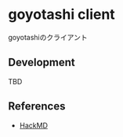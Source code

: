 # goyotashi client

goyotashiのクライアント

## Development
TBD

## References
- [HackMD](https://hackmd.io/ZgH3TNdtRwi54Dcr22dsfA)
